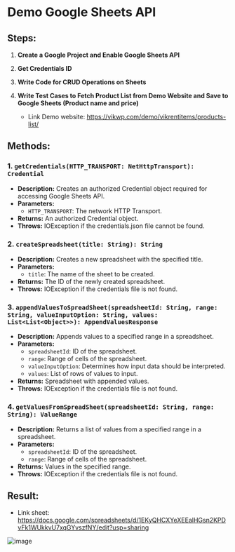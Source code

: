 # Demo Google Sheets API


## Steps:

1. **Create a Google Project and Enable Google Sheets API**

2. **Get Credentials ID**

3. **Write Code for CRUD Operations on Sheets**

4. **Write Test Cases to Fetch Product List from Demo Website and Save to Google Sheets (Product name and price)**
   - Link Demo website: https://vikwp.com/demo/vikrentitems/products-list/

## Methods:

### 1. `getCredentials(HTTP_TRANSPORT: NetHttpTransport): Credential`
   - **Description:** Creates an authorized Credential object required for accessing Google Sheets API.
   - **Parameters:**
     - `HTTP_TRANSPORT`: The network HTTP Transport.
   - **Returns:** An authorized Credential object.
   - **Throws:** IOException if the credentials.json file cannot be found.

### 2. `createSpreadsheet(title: String): String`
   - **Description:** Creates a new spreadsheet with the specified title.
   - **Parameters:**
     - `title`: The name of the sheet to be created.
   - **Returns:** The ID of the newly created spreadsheet.
   - **Throws:** IOException if the credentials file is not found.

### 3. `appendValuesToSpreadSheet(spreadsheetId: String, range: String, valueInputOption: String, values: List<List<Object>>): AppendValuesResponse`
   - **Description:** Appends values to a specified range in a spreadsheet.
   - **Parameters:**
     - `spreadsheetId`: ID of the spreadsheet.
     - `range`: Range of cells of the spreadsheet.
     - `valueInputOption`: Determines how input data should be interpreted.
     - `values`: List of rows of values to input.
   - **Returns:** Spreadsheet with appended values.
   - **Throws:** IOException if the credentials file is not found.

### 4. `getValuesFromSpreadSheet(spreadsheetId: String, range: String): ValueRange`
   - **Description:** Returns a list of values from a specified range in a spreadsheet.
   - **Parameters:**
     - `spreadsheetId`: ID of the spreadsheet.
     - `range`: Range of cells of the spreadsheet.
   - **Returns:** Values in the specified range.
   - **Throws:** IOException if the credentials file is not found.


## Result:
  - Link sheet: https://docs.google.com/spreadsheets/d/1EKyQHCXYeXEEalHGsn2KPDvFk1WUkkvU7xqGYvszfNY/edit?usp=sharing
    
![image](https://github.com/PhiHoc/google-sheet-api-demo/assets/95021040/0bc62dfe-2344-4ab2-91f2-e5ddb111650f)


